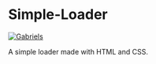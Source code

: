# Simple-Loader

[![Gabriels](https://img.shields.io/badge/Gabriel-Silva-blue.svg?longCache=true&style=for-the-badge)](https://gabriel.com.br)

A simple loader made with HTML and CSS.
